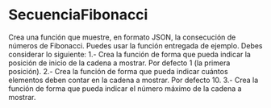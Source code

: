 # SecuenciaFibonacci

Crea una función que muestre, en formato JSON, la consecución de números de Fibonacci. Puedes usar la función entregada de ejemplo. Debes considerar lo siguiente:
1.- Crea la función de forma que pueda indicar la posición de inicio de la cadena a mostrar. Por defecto 1 (la primera posición).
2.- Crea la función de forma que pueda indicar cuántos elementos deben contar en la cadena a mostrar. Por defecto 10.
3.- Crea la función de forma que pueda indicar el número máximo de la cadena a mostrar.
